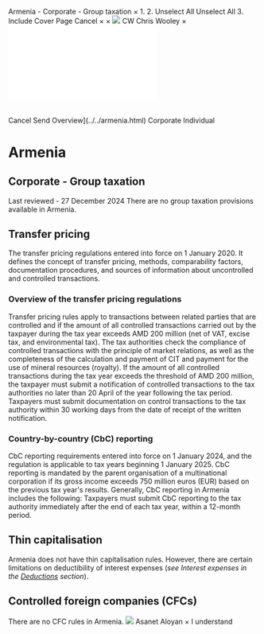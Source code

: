 Armenia - Corporate - Group taxation
×
1.
2.
Unselect All
Unselect All
3.
Include Cover Page
Cancel
×
×
![](../../-/media/world-wide-tax-summaries/attachments/global---chris-wooley.ashx%3Frev=ac5e5f3223b34096b1afc2a6009c7320&revision=ac5e5f32-23b3-4096-b1af-c2a6009c7320&hash=859B7ADC84DC2CBEC9760E9E6EE7DE6D0A8BFCDF)
CW
Chris Wooley
×
![](group-taxation.html)
######
Cancel
Send
Overview](../../armenia.html)
Corporate
Individual
# Armenia
## Corporate - Group taxation
Last reviewed - 27 December 2024
There are no group taxation provisions available in Armenia.
## Transfer pricing
The transfer pricing regulations entered into force on 1 January 2020. It defines the concept of transfer pricing, methods, comparability factors, documentation procedures, and sources of information about uncontrolled and controlled transactions.
### Overview of the transfer pricing regulations
Transfer pricing rules apply to transactions between related parties that are controlled and if the amount of all controlled transactions carried out by the taxpayer during the tax year exceeds AMD 200 million (net of VAT, excise tax, and environmental tax).
The tax authorities check the compliance of controlled transactions with the principle of market relations, as well as the completeness of the calculation and payment of CIT and payment for the use of mineral resources (royalty).
If the amount of all controlled transactions during the tax year exceeds the threshold of AMD 200 million, the taxpayer must submit a notification of controlled transactions to the tax authorities no later than 20 April of the year following the tax period.
Taxpayers must submit documentation on control transactions to the tax authority within 30 working days from the date of receipt of the written notification.
### Country-by-country (CbC) reporting
CbC reporting requirements entered into force on 1 January 2024, and the regulation is applicable to tax years beginning 1 January 2025. CbC reporting is mandated by the parent organisation of a multinational corporation if its gross income exceeds 750 million euros (EUR) based on the previous tax year's results. Generally, CbC reporting in Armenia includes the following:
Taxpayers must submit CbC reporting to the tax authority immediately after the end of each tax year, within a 12-month period.
## Thin capitalisation
Armenia does not have thin capitalisation rules. However, there are certain limitations on deductibility of interest expenses (*see Interest expenses in the [Deductions](deductions.html) section*).
## Controlled foreign companies (CFCs)
There are no CFC rules in Armenia.
![](../../-/media/world-wide-tax-summaries/armeniaasanet-aloyanarmenia--asanet-aloyanjpg20230710165254018.ashx%3Frev=769d30634e5c4f8f800cf22418a6ce30&revision=769d3063-4e5c-4f8f-800c-f22418a6ce30&hash=AEF8B536B812F80C0E5D6D1EA4CE9BF3C9A61A02)
Asanet Aloyan
×
I understand